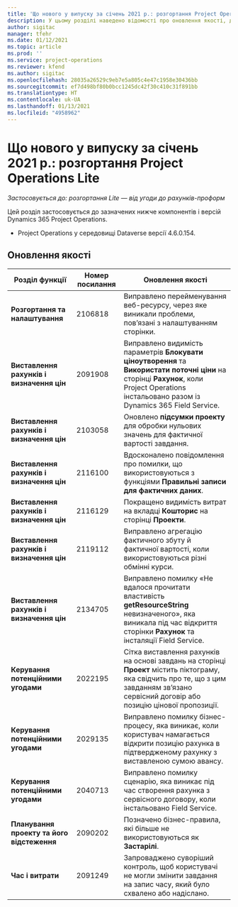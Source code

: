 ```yaml
---
title: 'Що нового у випуску за січень 2021 р.: розгортання Project Operations Lite'
description: У цьому розділі наведено відомості про оновлення якості, доступні у випуску розгортання Project Operations Lite у січні 2021 р.
author: sigitac
manager: tfehr
ms.date: 01/12/2021
ms.topic: article
ms.prod: ''
ms.service: project-operations
ms.reviewer: kfend
ms.author: sigitac
ms.openlocfilehash: 28035a26529c9eb7e5a805c4e47c1958e30436bb
ms.sourcegitcommit: ef7d498bf80b0bcc1245dc42f30c410c31f891bb
ms.translationtype: HT
ms.contentlocale: uk-UA
ms.lasthandoff: 01/13/2021
ms.locfileid: "4958962"
---
```

# <a name="whats-new-january-2021---project-operations-lite-deployment"></a>Що нового у випуску за січень 2021 р.: розгортання Project Operations Lite


_Застосовується до: розгортання Lite — від угоди до рахунків-проформ_

Цей розділ застосовується до зазначених нижче компонентів і версій Dynamics 365 Project Operations.

  - Project Operations у середовищі Dataverse версії 4.6.0.154.
  
## <a name="quality-updates"></a>Оновлення якості

| **Розділ функції** | **Номер посилання** | **Оновлення якості** |
| --- | --- | --- |
| **Розгортання та налаштування** | 2106818 | Виправлено перейменування веб-ресурсу, через яке виникали проблеми, пов’язані з налаштуванням сторінки. |
| **Виставлення рахунків і визначення цін** | 2091908 | Виправлено видимість параметрів **Блокувати ціноутворення** та **Використати поточні ціни** на сторінці **Рахунок**, коли Project Operations інстальовано разом із Dynamics 365 Field Service. |
| **Виставлення рахунків і визначення цін** | 2103058 | Оновлено **підсумки проекту** для обробки нульових значень для фактичної вартості завдання. |
| **Виставлення рахунків і визначення цін** | 2116100 | Вдосконалено повідомлення про помилки, що використовуються з функціями **Правильні записи для фактичних даних**. |
| **Виставлення рахунків і визначення цін** | 2116129 | Покращено видимість витрат на вкладці **Кошторис** на сторінці **Проекти**. |
| **Виставлення рахунків і визначення цін** | 2119112 | Виправлено агрегацію фактичного збуту й фактичної вартості, коли використовуються різні обмінні курси. |
| **Виставлення рахунків і визначення цін** | 2134705 | Виправлено помилку «Не вдалося прочитати властивість **getResourceString** невизначеного», яка виникала під час відкриття сторінки **Рахунок** та інсталяції Field Service. |
| **Керування потенційними угодами** | 2022195 | Сітка виставлення рахунків на основі завдань на сторінці **Проект** містить піктограму, яка свідчить про те, що з цим завданням зв’язано сервісний договір або позицію цінової пропозиції. |
| **Керування потенційними угодами** | 2029135 | Виправлено помилку бізнес-процесу, яка виникає, коли користувач намагається відкрити позицію рахунка в підтвердженому рахунку з виставленою сумою авансу. |
| **Керування потенційними угодами** | 2040713 | Виправлено помилку сценарію, яка виникає під час створення рахунка з сервісного договору, коли інстальовано Field Service. |
| **Планування проекту та його відстеження** | 2090202 | Позначено бізнес-правила, які більше не використовуються як **Застарілі**. |
| **Час і витрати** | 2091249 | Запроваджено суворіший контроль, щоб користувачі не могли змінити завдання на запис часу, який було схвалено або надіслано. |
